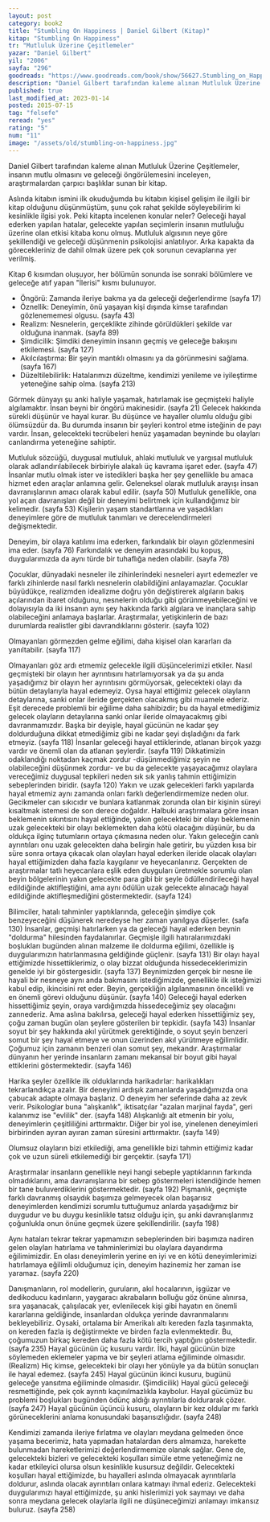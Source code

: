 ```yaml
---
layout: post
category: book2
title: "Stumbling On Happiness | Daniel Gilbert (Kitap)"
kitap: "Stumbling On Happiness"
tr: "Mutluluk Üzerine Çeşitlemeler"
yazar: "Daniel Gilbert"
yil: "2006"
sayfa: "296"
goodreads: "https://www.goodreads.com/book/show/56627.Stumbling_on_Happiness"
description: "Daniel Gilbert tarafından kaleme alınan Mutluluk Üzerine Çeşitlemeler, insanın mutlu olmasını ve geleceği öngörülemesini inceleyen, araştırmalardan çarpıcı başlıklar sunan bir kitap. "
published: true
last_modified_at: 2023-01-14
posted: 2015-07-15
tag: "felsefe"
reread: "yes"
rating: "5"
num: "11"
image: "/assets/old/stumbling-on-happiness.jpg"
---
```


Daniel Gilbert tarafından kaleme alınan Mutluluk Üzerine Çeşitlemeler, insanın mutlu olmasını ve geleceği öngörülemesini inceleyen, araştırmalardan çarpıcı başlıklar sunan bir kitap.

Aslında kitabın ismini ilk okuduğumda bu kitabın kişisel gelişim ile ilgili bir kitap olduğunu düşünmüştüm, şunu çok rahat şekilde söyleyebilirim ki kesinlikle ilgisi yok. Peki kitapta incelenen konular neler? Geleceği hayal ederken yapılan hatalar, gelecekte yapılan seçimlerin insanın mutluluğu üzerine olan etkisi kitaba konu olmuş. Mutluluk algısının neye göre şekillendiği ve geleceği düşünmenin psikolojisi anlatılıyor. Arka kapakta da görecekleriniz de dahil olmak üzere pek çok sorunun cevaplarına yer verilmiş.

Kitap 6 kısımdan oluşuyor, her bölümün sonunda ise sonraki bölümlere ve geleceğe atıf yapan "İlerisi" kısmı bulunuyor.

- Öngörü: Zamanda ileriye bakma ya da geleceği değerlendirme (sayfa 17)
- Öznellik: Deneyimin, önü yaşayan kişi dışında kimse tarafından gözlenememesi olgusu. (sayfa 43)
- Realizm: Nesnelerin, gerçeklikte zihinde görüldükleri şekilde var olduğuna inanmak. (sayfa 89)
- Şimdicilik: Şimdiki deneyimin insanın geçmiş ve geleceğe bakışını etkilemesi. (sayfa 127)
- Akılcılaştırma: Bir şeyin mantıklı olmasını ya da görünmesini sağlama. (sayfa 167)
- Düzeltilebilirlik: Hatalarımızı düzeltme, kendimizi yenileme ve iyileştirme yeteneğine sahip olma. (sayfa 213)

Görmek dünyayı şu anki haliyle yaşamak, hatırlamak ise geçmişteki haliyle algılamaktır. İnsan beyni bir öngörü makinesidir. (sayfa 21) Gelecek hakkında sürekli düşünür ve hayal kurar. Bu düşünce ve hayaller olumlu olduğu gibi ölümsüzdür da. Bu durumda insanın bir şeyleri kontrol etme isteğinin de payı vardır. İnsan, gelecekteki tecrübeleri henüz yaşamadan beyninde bu olayları canlandırma yeteneğine sahiptir.

Mutluluk sözcüğü, duygusal mutluluk, ahlaki mutluluk ve yargısal mutluluk olarak adlandırılabilecek birbiriyle alakalı üç kavrama işaret eder. (sayfa 47) İnsanlar mutlu olmak ister ve istedikleri başka her şey genellikle bu amaca hizmet eden araçlar anlamına gelir. Geleneksel olarak mutluluk arayışı insan davranışlarının amacı olarak kabul edilir. (sayfa 50) Mutluluk genellikle, ona yol açan davranışları değil bir deneyimi belirtmek için kullandığımız bir kelimedir. (sayfa 53) Kişilerin yaşam standartlarına ve yaşadıkları deneyimlere göre de mutluluk tanımları ve derecelendirmeleri değişmektedir.

Deneyim, bir olaya katılımı ima ederken, farkındalık bir olayın gözlenmesini ima eder. (sayfa 76) Farkındalık ve deneyim arasındaki bu kopuş, duygularımızda da aynı türde bir tuhaflığa neden olabilir. (sayfa 78)

Çocuklar, dünyadaki nesneler ile zihinlerindeki nesneleri ayırt edemezler ve farklı zihinlerde nasıl farklı nesnelerin olabildiğini anlayamazlar. Çocuklar büyüdükçe, realizmden idealizme doğru yön değiştirerek algıların bakış açılarından ibaret olduğunu, nesnelerin olduğu gibi görünmeyebileceğini ve dolayısıyla da iki insanın aynı şey hakkında farklı algılara ve inançlara sahip olabileceğini anlamaya başlarlar. Araştırmalar, yetişkinlerin de bazı durumlarda realistler gibi davrandıklarını gösterir. (sayfa 102)

Olmayanları görmezden gelme eğilimi, daha kişisel olan kararları da yanıltabilir. (sayfa 117)

Olmayanları göz ardı etmemiz gelecekle ilgili düşüncelerimizi etkiler. Nasıl geçmişteki bir olayın her ayrıntısını hatırlamıyorsak ya da şu anda yaşadığımız bir olayın her ayrıntısını görmüyorsak, gelecekteki olayı da bütün detaylarıyla hayal edemeyiz. Oysa hayal ettiğimiz gelecek olayların detaylarına, sanki onlar ileride gerçekten olacakmış gibi muamele ederiz. Eşit derecede problemli bir eğilime daha sahibizdir; bu da hayal etmediğimiz gelecek olayların detaylarına sanki onlar ileride olmayacakmış gibi davranmamızdır. Başka bir deyişle, hayal gücünün ne kadar şey doldurduğuna dikkat etmediğimiz gibi ne kadar şeyi dışladığını da fark etmeyiz. (sayfa 118) İnsanlar geleceği hayal ettiklerinde, atlanan birçok yazgı vardır ve önemli olan da atlanan şeylerdir. (sayfa 119) Dikkatimizin odaklandığı noktadan kaçmak zordur -düşünmediğimiz şeyin ne olabileceğini düşünmek zordur- ve bu da gelecekte yaşayacağımız olaylara vereceğimiz duygusal tepkileri neden sık sık yanlış tahmin ettiğimizin sebeplerinden biridir. (sayfa 120) Yakın ve uzak gelecekleri farklı yapılarda hayal etmemiz aynı zamanda onları farklı değerlendirmemize neden olur. Gecikmeler can sıkıcıdır ve bunlara katlanmak zorunda olan bir kişinin süreyi kısaltmak istemesi de son derece doğaldır. Halbuki araştırmalara göre insan beklemenin sıkıntısını hayal ettiğinde, yakın gelecekteki bir olayı beklemenin uzak gelecekteki bir olayı beklemekten daha kötü olacağını düşünür, bu da oldukça ilginç tutumların ortaya çıkmasına neden olur. Yakın geleceğin canlı ayrıntıları onu uzak gelecekten daha belirgin hale getirir, bu yüzden kısa bir süre sonra ortaya çıkacak olan olayları hayal ederken ileride olacak olayları hayal ettiğimizden daha fazla kaygılanır ve heyecanlanırız. Gerçekten de araştırmalar tatlı heyecanlara eşlik eden duyguları üretmekle sorumlu olan beyin bölgelerinin yakın gelecekte para gibi bir şeyle ödüllendirileceği hayal edildiğinde aktifleştiğini, ama aynı ödülün uzak gelecekte alınacağı hayal edildiğinde aktifleşmediğini göstermektedir. (sayfa 124)

Bilimciler, hatalı tahminler yaptıklarında, geleceğin şimdiye çok benzeyeceğini düşünerek neredeyse her zaman yanılgıya düşerler. (safa 130) İnsanlar, geçmişi hatırlarken ya da geleceği hayal ederken beynin "doldurma" hilesinden faydalanırlar. Geçmişle ilgili hatıralarımızdaki boşlukları bugünden alınan malzeme ile doldurma eğilimi, özellikle iş duygularımızın hatırlanmasına geldiğinde güçlenir. (sayfa 131) Bir olayı hayal ettiğimizde hissettiklerimiz, o olay bizzat olduğunda hissedeceklerimizin genelde iyi bir göstergesidir. (sayfa 137) Beynimizden gerçek bir nesne ile hayali bir nesneye aynı anda bakmasını istediğimizde, genellikle ilk isteğimizi kabul edip, ikincisini ret eder. Beyin, gerçekliğin algılanmasının öncelikli ve en önemli görevi olduğunu düşünür. (sayfa 140) Geleceği hayal ederken hissettiğimiz şeyin, oraya vardığımızda hissedeceğimiz şey olacağını zannederiz. Ama aslına bakılırsa, geleceği hayal ederken hissettiğimiz şey, çoğu zaman bugün olan şeylere gösterilen bir tepkidir. (sayfa 143) İnsanlar soyut bir şey hakkında akıl yürütmek gerektiğinde, o soyut şeyin benzeri somut bir şey hayal etmeye ve onun üzerinden akıl yürütmeye eğilimlidir. Çoğumuz için zamanın benzeri olan somut şey, mekandır. Araştırmalar dünyanın her yerinde insanların zamanı mekansal bir boyut gibi hayal ettiklerini göstermektedir. (sayfa 146)

Harika şeyler özellikle ilk olduklarında harikadırlar: harikalıkları tekrarlandıkça azalır. Bir deneyimi ardışık zamanlarda yaşadığımızda ona çabucak adapte olmaya başlarız. O deneyim her seferinde daha az zevk verir. Psikologlar buna "alışkanlık", iktisatçılar "azalan marjinal fayda", geri kalanımız ise "evlilik" der. (sayfa 148) Alışkanlığı alt etmenin bir yolu, deneyimlerin çeşitliliğini arttırmaktır. Diğer bir yol ise, yinelenen deneyimleri birbirinden ayıran ayıran zaman süresini arttırmaktır. (sayfa 149)

Olumsuz olayların bizi etkilediği, ama genellikle bizi tahmin ettiğimiz kadar çok ve uzun süreli etkilemediği bir gerçektir. (sayfa 171)

Araştırmalar insanların genellikle neyi hangi sebeple yaptıklarının farkında olmadıklarını, ama davranışlarına bir sebep göstermeleri istendiğinde hemen bir tane buluverdiklerini göstermektedir. (sayfa 192) Pişmanlık, geçmişte farklı davranmış olsaydık başımıza gelmeyecek olan başarısız deneyimlerden kendimizi sorumlu tuttuğumuz anlarda yaşadığımız bir duygudur ve bu duygu kesinlikle tatsız olduğu için, şu anki davranışlarımız çoğunlukla onun önüne geçmek üzere şekillendirilir. (sayfa 198)

Aynı hataları tekrar tekrar yapmamızın sebeplerinden biri başımıza nadiren gelen olayları hatırlama ve tahminlerimizi bu olaylara dayandırma eğilimimizdir. En olası deneyimlerin yerine en iyi ve en kötü deneyimlerimizi hatırlamaya eğilimli olduğumuz için, deneyim hazinemiz her zaman ise yaramaz. (sayfa 220)

Danışmanların, rol modellerin, guruların, akıl hocalarının, işgüzar ve dedikoducu kadınların, yaygaracı akrabaların bolluğu göz önüne alınırsa, sıra yaşanacak, çalışılacak yer, evlenilecek kişi gibi hayatın en önemli kararlarına geldiğinde, insanlardan oldukça yerinde davranmalarını bekleyebiliriz. Oysaki, ortalama bir Amerikalı altı kereden fazla taşınmakta, on kereden fazla iş değiştirmekte ve birden fazla evlenmektedir. Bu, çoğumuzun birkaç kereden daha fazla kötü tercih yaptığını göstermektedir. (sayfa 235) Hayal gücünün üç kusuru vardır. İlki, hayal gücünün bize söylemeden eklemeler yapma ve bir şeyleri atlama eğiliminde olmasıdır. (Realizm) Hiç kimse, gelecekteki bir olayı her yönüyle ya da bütün sonuçları ile hayal edemez. (sayfa 245) Hayal gücünün ikinci kusuru, bugünü geleceğe yansıtma eğiliminde olmasıdır. (Şimdicilik) Hayal gücü geleceği resmettiğinde, pek çok ayrıntı kaçınılmazlıkla kaybolur. Hayal gücümüz bu problemi boşlukları bugünden ödünç aldığı ayrıntılarla doldurarak çözer. (sayfa 247) Hayal gücünün üçüncü kusuru, olayların bir kez oldular mı farklı görüneceklerini anlama konusundaki başarısızlığıdır. (sayfa 248)

Kendimizi zamanda ileriye fırlatma ve olayları meydana gelmeden önce yaşama becerimiz, hata yapmadan hatalardan ders almamıza, harekette bulunmadan hareketlerimizi değerlendirmemize olanak sağlar. Gene de, gelecekteki bizleri ve gelecekteki koşulları simüle etme yeteneğimiz ne kadar etkileyici olursa olsun kesinlikle kusursuz değildir. Gelecekteki koşulları hayal ettiğimizde, bu hayalleri aslında olmayacak ayrıntılarla doldurur, aslında olacak ayrıntıları onlara katmayı ihmal ederiz. Gelecekteki duygularımızı hayal ettiğimizde, şu anki hislerimizi yok saymayı ve daha sonra meydana gelecek olaylarla ilgili ne düşüneceğimizi anlamayı imkansız buluruz. (sayfa 258)
